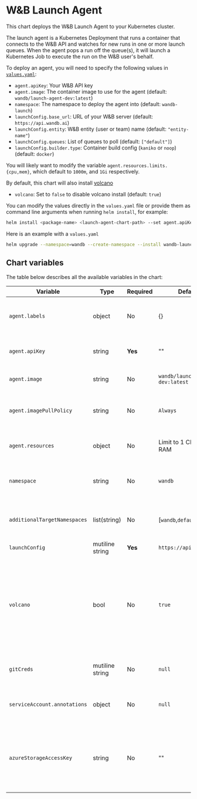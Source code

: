 # W&B Launch Agent

This chart deploys the W&B Launch Agent to your Kubernetes cluster.

The launch agent is a Kubernetes Deployment that runs a container that connects to the W&B API and watches for new runs in one or more launch queues. When the agent pops a run off the queue(s), it will launch a Kubernetes Job to execute the run on the W&B user's behalf.

To deploy an agent, you will need to specify the following values in [`values.yaml`](values.yaml):

- `agent.apiKey`: Your W&B API key
- `agent.image`: The container image to use for the agent (default: `wandb/launch-agent-dev:latest`)
- `namespace`: The namespace to deploy the agent into (default: `wandb-launch`)
- `launchConfig.base_url`: URL of your W&B server (default: `https://api.wandb.ai`)
- `launchConfig.entity`: W&B entity (user or team) name (default: `"entity-name"`)
- `launchConfig.queues`: List of queues to poll (default: `["default"]`)
- `launchConfig.builder.type`: Container build config (`kaniko` or `noop`) (default: `docker`)

You will likely want to modify the variable `agent.resources.limits.{cpu,mem}`, which default to `1000m`, and `1Gi` respectively.

By default, this chart will also install [volcano](https://volcano.sh)
- `volcano`: Set to `false` to disable volcano install (default: `true`)

You can modify the values directly in the `values.yaml` file or provide them as command line arguments when running `helm install`, for example:

```bash
helm install <package-name> <launch-agent-chart-path> --set agent.apiKey=<your-api-key>
```

Here is an example with a `values.yaml`

```bash
helm upgrade --namespace=wandb --create-namespace --install wandb-launch wandb/launch-agent -f ./values.yaml --namespace=wandb-launch
```

## Chart variables
The table below describes all the available variables in the chart:

| Variable                      | Type            | Required | Default                           | Description                                                                                                                                      |
| ----------------------------- | --------------  | -------- | --------------------------------- | ----------------------------------------------------------------------------------------------------------------------------------------------   |
| `agent.labels`                | object          | No       | {}                                | Labels that will be added to the agent deployment.                                                                                               |
| `agent.apiKey`                | string          | **Yes**  | ""                                | W&B API key to be used by the agent.                                                                                                             |
| `agent.image`                 | string          | No       | `wandb/launch-agent-dev:latest`   | Container image for the agent.                                                                                                                   |
| `agent.imagePullPolicy`       | string          | No       | `Always`                          | Pull policy for the agent container image.                                                                                                       |
| `agent.resources`             | object          | No       | Limit to 1 CPU, 1Gi RAM           | Pod spec resources block for the agent.                                                                                                          |
| `namespace`                   | string          | No       | `wandb`                           | The namespace to deploy the agent into.                                                                                                          |
| `additionalTargetNamespaces`  | list(string)    | No       | [`wandb`,`default`]               | The namespace to deploy the agent into.                                                                                                          |
| `launchConfig`                | mutiline string | **Yes**  | `https://api.wandb.ai`            | URL of your W&B server.                                                                                                                          |
| `volcano`                     | bool            | No       | `true`                            | Controls whether the volcano scheduler should be installed in your cluster along with the agent. Set to `false` to disable volcano installation. |
| `gitCreds`                    | mutiline string | No       | `null`                            | Contents of a git credentials file.                                                                                                              |
| `serviceAccount.annotations`  | object          | No       | `null`                            | Annotations for the wandb service account.                                                                                                       |
| `azureStorageAccessKey`       | string          | No       | ""                                | Azure storage access key required for kaniko to acces build contexts in azure blob storage.                                                      |

